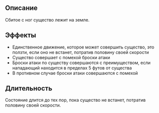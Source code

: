 ## Описание
Сбитое с ног существо лежит на земле.

## Эффекты
- Единственное движение, которое может совершить существо, это ползти, если оно не встанет, потратив половину своей скорости
- Существо совершает с помехой броски атаки
- Броски атаки по существу совершаются с преимуществом, если нападающий находится в пределах 5 футов от существа
- В противном случае броски атаки совершаются с помехой

## Длительность
Состояние длится до тех пор, пока существо не встанет, потратив половину своей скорости.